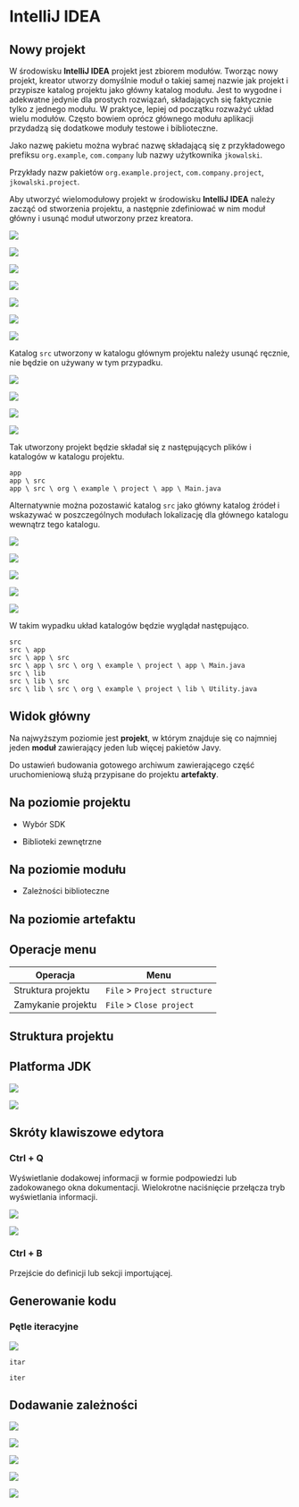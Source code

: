 # IntelliJ IDEA

## Nowy projekt

W środowisku **IntelliJ IDEA** projekt jest zbiorem modułów. Tworząc nowy projekt, kreator utworzy domyślnie moduł o takiej samej nazwie jak projekt i przypisze katalog projektu jako główny katalog modułu. Jest to wygodne i adekwatne jedynie dla prostych rozwiązań, składających się faktycznie tylko z jednego modułu. W praktyce, lepiej od początku rozważyć układ wielu modułów. Często bowiem oprócz głównego modułu aplikacji przydadzą się dodatkowe moduły testowe i biblioteczne.

Jako nazwę pakietu można wybrać nazwę składającą się z przykładowego prefiksu ``org.example``, ``com.company`` lub nazwy użytkownika ``jkowalski``.

Przykłady nazw pakietów ``org.example.project``, ``com.company.project``, ``jkowalski.project``.

Aby utworzyć wielomodułowy projekt w środowisku **IntelliJ IDEA** należy zacząć od stworzenia projektu, a następnie zdefiniować w nim moduł główny i usunąć moduł utworzony przez kreatora.

![](image/new-project/idea-08.png)

![](image/new-project/idea-09.png)

![](image/new-project/idea-10.png)

![](image/new-project/idea-11.png)

![](image/new-project/idea-12.png)

![](image/new-project/idea-13.png)

![](image/new-project/idea-14.png)

Katalog ``src`` utworzony w katalogu głównym projektu należy usunąć ręcznie, nie będzie on używany w tym przypadku.

![](image/new-project/idea-15.png)

![](image/new-project/idea-16.png)

![](image/new-project/idea-17.png)

![](image/new-project/idea-18.png)

Tak utworzony projekt będzie składał się z następujących plików i katalogów w katalogu projektu.

```
app
app \ src
app \ src \ org \ example \ project \ app \ Main.java
```

Alternatywnie można pozostawić katalog ``src`` jako główny katalog źródeł i wskazywać w poszczególnych modułach lokalizację dla głównego katalogu wewnątrz tego katalogu.

![](image/new-project/idea-19.png)

![](image/new-project/idea-29.png)

![](image/new-project/idea-21.png)

![](image/new-project/idea-22.png)

![](image/new-project/idea-23.png)

W takim wypadku układ katalogów będzie wyglądał następująco.

```
src
src \ app
src \ app \ src
src \ app \ src \ org \ example \ project \ app \ Main.java
src \ lib
src \ lib \ src
src \ lib \ src \ org \ example \ project \ lib \ Utility.java
```

## Widok główny

Na najwyższym poziomie jest **projekt**, w którym znajduje się co najmniej jeden **moduł** zawierający jeden lub więcej pakietów Javy.

Do ustawień budowania gotowego archiwum zawierającego część uruchomieniową służą przypisane do projektu **artefakty**.

## Na poziomie **projektu**

 - Wybór SDK

 - Biblioteki zewnętrzne

## Na poziomie **modułu**

 - Zależności biblioteczne

## Na poziomie **artefaktu**

## Operacje menu

| Operacja           | Menu                             |
| ------------------ | -------------------------------- |
| Struktura projektu | ``File`` > ``Project structure`` |
| Zamykanie projektu | ``File`` > ``Close project``     |

## Struktura projektu



## Platforma **JDK**

![](image/shot/shot-2026.png)

![](image/shot/shot-2027.png)

## Skróty klawiszowe edytora

### Ctrl + Q

Wyświetlanie dodakowej informacji w formie podpowiedzi lub zadokowanego okna dokumentacji.
Wielokrotne naciśnięcie przełącza tryb wyświetlania informacji.

![](image/shot/shot-2036.png)

![](image/shot/shot-2037.png)

### Ctrl + B

Przejście do definicji lub sekcji importującej.

## Generowanie kodu

### Pętle iteracyjne

![](image/shot/shot-2031.png)

``itar``

``iter``

## Dodawanie zależności

![](image/shot/shot-2114.png)

![](image/shot/shot-2115.png)

![](image/shot/shot-2116.png)

![](image/shot/shot-2117.png)

![](image/shot/shot-2118.png)
